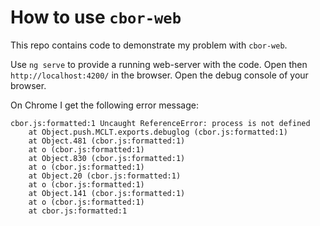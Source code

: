 # How to use `cbor-web`

This repo contains code to demonstrate my problem with `cbor-web`.

Use `ng serve` to provide a running web-server with the code.
Open then `http://localhost:4200/` in the browser.
Open the debug console of your browser.

On Chrome I get the following error message:

```
cbor.js:formatted:1 Uncaught ReferenceError: process is not defined
    at Object.push.MCLT.exports.debuglog (cbor.js:formatted:1)
    at Object.481 (cbor.js:formatted:1)
    at o (cbor.js:formatted:1)
    at Object.830 (cbor.js:formatted:1)
    at o (cbor.js:formatted:1)
    at Object.20 (cbor.js:formatted:1)
    at o (cbor.js:formatted:1)
    at Object.141 (cbor.js:formatted:1)
    at o (cbor.js:formatted:1)
    at cbor.js:formatted:1
```
